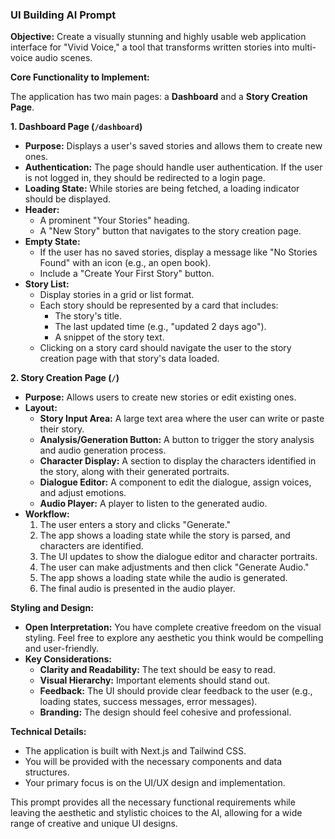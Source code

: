 ### UI Building AI Prompt

**Objective:** Create a visually stunning and highly usable web application interface for "Vivid Voice," a tool that transforms written stories into multi-voice audio scenes.

**Core Functionality to Implement:**

The application has two main pages: a **Dashboard** and a **Story Creation Page**.

**1. Dashboard Page (`/dashboard`)**

*   **Purpose:** Displays a user's saved stories and allows them to create new ones.
*   **Authentication:** The page should handle user authentication. If the user is not logged in, they should be redirected to a login page.
*   **Loading State:** While stories are being fetched, a loading indicator should be displayed.
*   **Header:**
    *   A prominent "Your Stories" heading.
    *   A "New Story" button that navigates to the story creation page.
*   **Empty State:**
    *   If the user has no saved stories, display a message like "No Stories Found" with an icon (e.g., an open book).
    *   Include a "Create Your First Story" button.
*   **Story List:**
    *   Display stories in a grid or list format.
    *   Each story should be represented by a card that includes:
        *   The story's title.
        *   The last updated time (e.g., "updated 2 days ago").
        *   A snippet of the story text.
    *   Clicking on a story card should navigate the user to the story creation page with that story's data loaded.

**2. Story Creation Page (`/`)**

*   **Purpose:** Allows users to create new stories or edit existing ones.
*   **Layout:**
    *   **Story Input Area:** A large text area where the user can write or paste their story.
    *   **Analysis/Generation Button:** A button to trigger the story analysis and audio generation process.
    *   **Character Display:** A section to display the characters identified in the story, along with their generated portraits.
    *   **Dialogue Editor:** A component to edit the dialogue, assign voices, and adjust emotions.
    *   **Audio Player:** A player to listen to the generated audio.
*   **Workflow:**
    1.  The user enters a story and clicks "Generate."
    2.  The app shows a loading state while the story is parsed, and characters are identified.
    3.  The UI updates to show the dialogue editor and character portraits.
    4.  The user can make adjustments and then click "Generate Audio."
    5.  The app shows a loading state while the audio is generated.
    6.  The final audio is presented in the audio player.

**Styling and Design:**

*   **Open Interpretation:** You have complete creative freedom on the visual styling. Feel free to explore any aesthetic you think would be compelling and user-friendly.
*   **Key Considerations:**
    *   **Clarity and Readability:** The text should be easy to read.
    *   **Visual Hierarchy:** Important elements should stand out.
    *   **Feedback:** The UI should provide clear feedback to the user (e.g., loading states, success messages, error messages).
    *   **Branding:** The design should feel cohesive and professional.

**Technical Details:**

*   The application is built with Next.js and Tailwind CSS.
*   You will be provided with the necessary components and data structures.
*   Your primary focus is on the UI/UX design and implementation.

This prompt provides all the necessary functional requirements while leaving the aesthetic and stylistic choices to the AI, allowing for a wide range of creative and unique UI designs.
